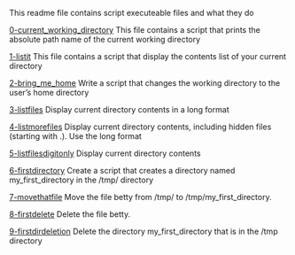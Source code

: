 This readme file contains script executeable files and what they do

[0-current_working_directory](0-current_working_directory)
This file contains a script that prints the absolute path name of the current working directory

[1-listit](1-listit)
This file contains a script that display the contents list of your current directory

[2-bring_me_home](2-bring_me_home)
Write a script that changes the working directory to the user’s home directory

[3-listfiles](3-listfiles)
Display current directory contents in a long format

[4-listmorefiles](4-listmorefiles)
Display current directory contents, including hidden files (starting with .). Use the long format

[5-listfilesdigitonly](5-listfilesdigitonly)
Display current directory contents

[6-firstdirectory](6-firstdirectory)
Create a script that creates a directory named my_first_directory in the /tmp/ directory

[7-movethatfile](7-movethatfile)
Move the file betty from /tmp/ to /tmp/my_first_directory.

[8-firstdelete](8-firstdelete)
Delete the file betty.

[9-firstdirdeletion](9-firstdirdeletion)
Delete the directory my_first_directory that is in the /tmp directory
